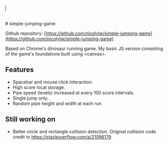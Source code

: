 <html>
<head>
</head>
<body>
<canvas style="border: 1px solid lightslategrey;" id="main" height="200" width="350"><script type="text/javascript">
  var canvas = document.getElementById('main');
var ctx = canvas.getContext('2d');
var jump = canvas.height - 20;
var click = score = colorRandom = 0;
var storageName = "highscore";
var highScore = localStorage.getItem(storageName) == null ? 0 : localStorage.getItem(storageName);
var pipeX = canvas.width;
var randomH = (Math.random() * (2 - 0.5) + 0.5).toFixed(3);
var pipeHeight = 45;
var jumpHeight = 50;
var startPipe = pipeHeight * randomH;
var scoreSpeed = 65;
var startGame = restartGame = pressed = false;
var random, up, g, s;

var circle = {
	x: 20,
	y: 0,
	r: 10,
	colour: 'lightslategrey'
}

var pipe = {
	x: 0,
	y: canvas.height - startPipe,
	w: 10,
	h: startPipe,
	colour: ['skyblue', 'lightcoral', 'lightseagreen', 'orchid']
}

var txt = {
	instructHeader: "Instructions:",
	instructTxt: "Click or press space bar to jump",
	startTxt: "(Click or press space bar to start)",
	startBtn: "START",
	restart: "RESTART",
	currentS: "Current score: ",
	highS: "High score: "
}

function startPage() {
	ctx.textAlign = "center";
	ctx.font = "15px Verdana";
	ctx.fillText(txt.instructHeader, canvas.width / 2, 40);
	ctx.fillText(txt.instructTxt, canvas.width / 2, 70);
	ctx.font = "italic 50px Verdana";
	ctx.lineWidth = 1.5;
	ctx.strokeText(txt.startBtn, canvas.width / 2, 150);
	ctx.font = "normal 10px Verdana";
	ctx.fillText(txt.startTxt, canvas.width / 2, 170);
};

startPage();

function drawCircle() {
	ctx.fillStyle = circle.colour;
	ctx.beginPath();
	ctx.arc(circle.x, jump, circle.r, 0, Math.PI * 2);
	ctx.closePath();
	ctx.fill();
}

var loop = function() {
	ctx.clearRect(0, 0, canvas.width, canvas.height);

	ctx.fillStyle = "black";
	ctx.font = "12px Verdana";
	ctx.fillText(score, 20, 20);

	jump < canvas.height - 20 ? jump += 5 : jump = canvas.height - 20;

	// if (jump < canvas.height - 20) {
	// 	jump += 5;
	// } else {
	// 	jump = canvas.height - 20;
	// }

	circle.y = jump;
	pipeX -= 6;
	if (pipeX < canvas.width && pipeX < -pipe.w * 3) {
		pipeX = canvas.width;
		random = Math.floor(Math.random() * Math.floor(3));
		randomH = (Math.random() * (2 - 0.5) + 0.5).toFixed(3);
		colorRandom = Math.floor(Math.random() * Math.floor(pipe.colour.length));
	}

	ctx.fillStyle = pipe.colour[colorRandom];
	ctx.beginPath();
	for (var i = 0; i <= random; i++) {
		pipe.h = pipeHeight * randomH;
		pipe.y = canvas.height - pipe.h;
		ctx.fillRect(pipeX + (pipe.w * i), pipe.y, pipe.w, pipe.h);
	}
	ctx.fillRect(pipeX, pipe.y, pipe.w, pipe.h);
	ctx.closePath();
	ctx.fill();
	pipe.x = pipeX;

	drawCircle();

	if (jump > canvas.height - 30) {
		click = 0;
	} else if (jump < canvas.height - 20 && jump > jumpHeight) {
		click = 1;
	}

	if (colliding(circle, pipe)) {
		finalScore();
	}
}

function start() {
	var levelSpeed = 25;
	s = setInterval(function() {
		score++;
		if (score % 100 == 0) {
			levelSpeed -= 2;
			clearInterval(g);
			g = setInterval(loop, levelSpeed);
		}
	}, scoreSpeed);
	g = setInterval(loop, levelSpeed);

	startGame = true;
	restartGame = false;
}

function jumpUp() {
	up = setInterval(function() {
		jump < jumpHeight ? (jump = 50, clearInterval(up)) : jump -= 8;
	}, 10);
}

function colliding(circle, rect) {
	var distX = Math.abs(circle.x - rect.x - rect.w / 2);
	var distY = Math.abs(circle.y - rect.y - rect.h / 2);

	if (distX > (rect.w / 2 + circle.r) || distY > (rect.h / 2 + circle.r)) {
		return false;
	}

	if (distX <= (rect.w / 2) || distY <= (rect.h / 2)) {
		return true;
	}

	var dx = distX - rect.w / 2;
	var dy = distY - rect.h / 2;
	return (dx * dx + dy * dy <= (circle.r * circle.r));
}

function finalScore() {
	if (score > highScore) {
		highScore = score;
		localStorage.setItem(storageName, highScore);
	}
	ctx.fillStyle = "black";
	ctx.font = "15px Verdana";
	ctx.fillText(txt.currentS + score, canvas.width / 2, 40);
	ctx.fillText(txt.highS + localStorage.getItem(storageName), canvas.width / 2, 70);
	ctx.font = "italic 50px Verdana";
	ctx.lineWidth = 1.5;
	ctx.strokeText(txt.restart, canvas.width / 2, 150);
	ctx.font = "10px Verdana";
	ctx.fillText(txt.startTxt, canvas.width / 2, 170);

	reset();
}

function reset() {
	clearInterval(g);
	clearInterval(up);
	clearInterval(s);
	jump = canvas.height - 20;
	click = 0;
	score = 0;
	pipeX = canvas.width;
	startGame = false;
	restartGame = true;
}

canvas.addEventListener('click', function(e) {
	if (startGame == false && restartGame == false || restartGame == true) {
		restartGame = false;
		start();
		// e.preventDefault();
		e.stopPropagation();
	}
});

document.addEventListener('click', function(e) {
	if (startGame == true) {
		click === 1 ? e.preventDefault() : jumpUp();
	}
});

window.addEventListener('keydown', function(e) {
	if (e.code === 'Space' && e.target == document.body) {
		e.preventDefault();
	}
});

document.addEventListener('keydown', function(e) {
	if (pressed) {
		return;
	}
	pressed = true;
	if (e.code === 'Space') {
		if (startGame == false && restartGame == false || restartGame == true) {
			restartGame = false;
			start();
		} else {
			click === 1 ? e.preventDefault() : jumpUp();
		}
	}
});

document.addEventListener('keyup', function(e) {
	pressed = false;
	// if (e.code === 'Space') {
	// 	e.preventDefault();
	// }
});
</script>
</canvas>
</body>
<footer></footer>
</html>
<br>
# simple-jumping-game

Github repository: [https://github.com/nicolylw/simple-jumping-game](https://github.com/nicolylw/simple-jumping-game)

Based on Chrome's dinosaur running game. My basic JS version consisting of the game's foundations built using &lt;canvas>.

## Features
- Spacebar and mouse click interaction.
- High score local storage.
- Pipe speed (levels) increased at every 100 score intervals.
- Single jump only.
- Random pipe height and width at each run.

## Still working on
- Better circle and rectangle collision detection. Original collision code credit to https://stackoverflow.com/a/21096179 
